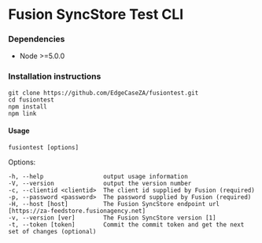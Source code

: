 Fusion SyncStore Test CLI
=========================

### Dependencies

- Node >=5.0.0

### Installation instructions

    git clone https://github.com/EdgeCaseZA/fusiontest.git
    cd fusiontest
    npm install
    npm link

#### Usage

    fusiontest [options]

Options:

    -h, --help                 output usage information
    -V, --version              output the version number
    -c, --clientid <clientid>  The client id supplied by Fusion (required)
    -p, --password <password>  The password supplied by Fusion (required)
    -H, --host [host]          The Fusion SyncStore endpoint url [https://za-feedstore.fusionagency.net]
    -v, --version [ver]        The Fusion SyncStore version [1]
    -t, --token [token]        Commit the commit token and get the next set of changes (optional)
